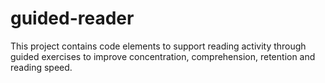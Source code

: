 # guided-reader
This project contains code elements to support reading activity through guided exercises to improve concentration, comprehension, retention and reading speed.
